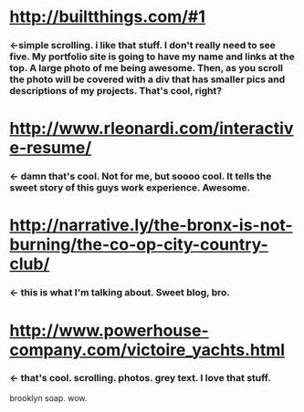# http://builtthings.com/#1

### <-simple scrolling. i like that stuff. I don't really need to see five. My portfolio site is going to have my name and links at the top. A large photo of me being awesome. Then, as you scroll the photo will be covered with a div that has smaller pics and descriptions of my projects. That's cool, right?

# http://www.rleonardi.com/interactive-resume/

### <- damn that's cool. Not for me, but soooo cool. It tells the sweet story of this guys work experience. Awesome.

# http://narrative.ly/the-bronx-is-not-burning/the-co-op-city-country-club/

### <- this is what I'm talking about. Sweet blog, bro.

# http://www.powerhouse-company.com/victoire_yachts.html
### <- that's cool. scrolling. photos. grey text. I love that stuff.

brooklyn soap. wow.